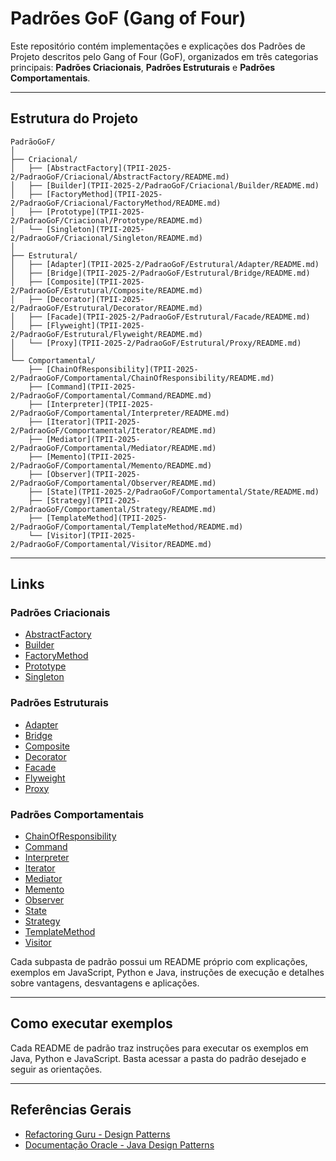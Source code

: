 # Padrões GoF (Gang of Four)

Este repositório contém implementações e explicações dos Padrões de Projeto descritos pelo Gang of Four (GoF), organizados em três categorias principais: **Padrões Criacionais**, **Padrões Estruturais** e **Padrões Comportamentais**.

---



## Estrutura do Projeto

```plaintext
PadrãoGoF/
│
├── Criacional/
│   ├── [AbstractFactory](TPII-2025-2/PadraoGoF/Criacional/AbstractFactory/README.md)
│   ├── [Builder](TPII-2025-2/PadraoGoF/Criacional/Builder/README.md)
│   ├── [FactoryMethod](TPII-2025-2/PadraoGoF/Criacional/FactoryMethod/README.md)
│   ├── [Prototype](TPII-2025-2/PadraoGoF/Criacional/Prototype/README.md)
│   └── [Singleton](TPII-2025-2/PadraoGoF/Criacional/Singleton/README.md)
│
├── Estrutural/
│   ├── [Adapter](TPII-2025-2/PadraoGoF/Estrutural/Adapter/README.md)
│   ├── [Bridge](TPII-2025-2/PadraoGoF/Estrutural/Bridge/README.md)
│   ├── [Composite](TPII-2025-2/PadraoGoF/Estrutural/Composite/README.md)
│   ├── [Decorator](TPII-2025-2/PadraoGoF/Estrutural/Decorator/README.md)
│   ├── [Facade](TPII-2025-2/PadraoGoF/Estrutural/Facade/README.md)
│   ├── [Flyweight](TPII-2025-2/PadraoGoF/Estrutural/Flyweight/README.md)
│   └── [Proxy](TPII-2025-2/PadraoGoF/Estrutural/Proxy/README.md)
│
└── Comportamental/
	├── [ChainOfResponsibility](TPII-2025-2/PadraoGoF/Comportamental/ChainOfResponsibility/README.md)
	├── [Command](TPII-2025-2/PadraoGoF/Comportamental/Command/README.md)
	├── [Interpreter](TPII-2025-2/PadraoGoF/Comportamental/Interpreter/README.md)
	├── [Iterator](TPII-2025-2/PadraoGoF/Comportamental/Iterator/README.md)
	├── [Mediator](TPII-2025-2/PadraoGoF/Comportamental/Mediator/README.md)
	├── [Memento](TPII-2025-2/PadraoGoF/Comportamental/Memento/README.md)
	├── [Observer](TPII-2025-2/PadraoGoF/Comportamental/Observer/README.md)
	├── [State](TPII-2025-2/PadraoGoF/Comportamental/State/README.md)
	├── [Strategy](TPII-2025-2/PadraoGoF/Comportamental/Strategy/README.md)
	├── [TemplateMethod](TPII-2025-2/PadraoGoF/Comportamental/TemplateMethod/README.md)
	└── [Visitor](TPII-2025-2/PadraoGoF/Comportamental/Visitor/README.md)
```

---

## Links

### Padrões Criacionais
- [AbstractFactory](TPII-2025-2/PadraoGoF/Criacional/AbstractFactory/README.md)
- [Builder](TPII-2025-2/PadraoGoF/Criacional/Builder/README.md)
- [FactoryMethod](TPII-2025-2/PadraoGoF/Criacional/FactoryMethod/README.md)
- [Prototype](TPII-2025-2/PadraoGoF/Criacional/Prototype/README.md)
- [Singleton](TPII-2025-2/PadraoGoF/Criacional/Singleton/README.md)

### Padrões Estruturais
- [Adapter](TPII-2025-2/PadraoGoF/Estrutural/Adapter/README.md)
- [Bridge](TPII-2025-2/PadraoGoF/Estrutural/Bridge/README.md)
- [Composite](TPII-2025-2/PadraoGoF/Estrutural/Composite/README.md)
- [Decorator](TPII-2025-2/PadraoGoF/Estrutural/Decorator/README.md)
- [Facade](TPII-2025-2/PadraoGoF/Estrutural/Facade/README.md)
- [Flyweight](TPII-2025-2/PadraoGoF/Estrutural/Flyweight/README.md)
- [Proxy](TPII-2025-2/PadraoGoF/Estrutural/Proxy/README.md)

### Padrões Comportamentais
- [ChainOfResponsibility](TPII-2025-2/PadraoGoF/Comportamental/ChainOfResponsibility/README.md)
- [Command](TPII-2025-2/PadraoGoF/Comportamental/Command/README.md)
- [Interpreter](TPII-2025-2/PadraoGoF/Comportamental/Interpreter/README.md)
- [Iterator](TPII-2025-2/PadraoGoF/Comportamental/Iterator/README.md)
- [Mediator](TPII-2025-2/PadraoGoF/Comportamental/Mediator/README.md)
- [Memento](TPII-2025-2/PadraoGoF/Comportamental/Memento/README.md)
- [Observer](TPII-2025-2/PadraoGoF/Comportamental/Observer/README.md)
- [State](TPII-2025-2/PadraoGoF/Comportamental/State/README.md)
- [Strategy](TPII-2025-2/PadraoGoF/Comportamental/Strategy/README.md)
- [TemplateMethod](TPII-2025-2/PadraoGoF/Comportamental/TemplateMethod/README.md)
- [Visitor](TPII-2025-2/PadraoGoF/Comportamental/Visitor/README.md)

Cada subpasta de padrão possui um README próprio com explicações, exemplos em JavaScript, Python e Java, instruções de execução e detalhes sobre vantagens, desvantagens e aplicações.

---

## Como executar exemplos

Cada README de padrão traz instruções para executar os exemplos em Java, Python e JavaScript. Basta acessar a pasta do padrão desejado e seguir as orientações.

---

## Referências Gerais
- [Refactoring Guru - Design Patterns](https://refactoring.guru/pt-br/design-patterns)
- [Documentação Oracle - Java Design Patterns](https://docs.oracle.com/javase/tutorial/java/concepts/)
